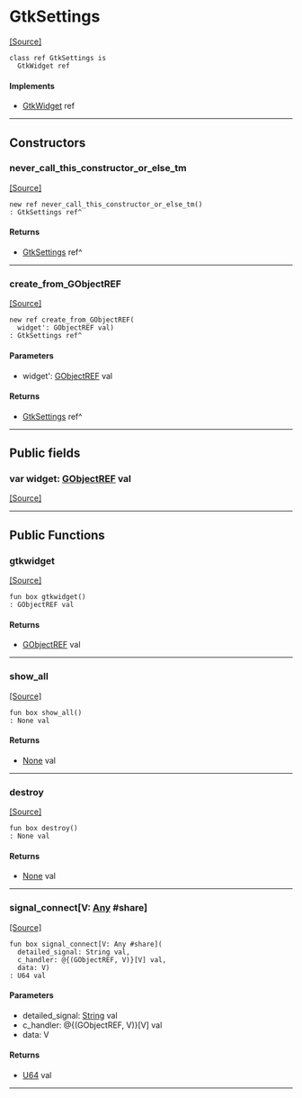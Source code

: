 # GtkSettings
<span class="source-link">[[Source]](src/gtk3/GtkSettings.md#L6)</span>
```pony
class ref GtkSettings is
  GtkWidget ref
```

#### Implements

* [GtkWidget](gtk3-GtkWidget.md) ref

---

## Constructors

### never_call_this_constructor_or_else_tm
<span class="source-link">[[Source]](src/gtk3/GtkSettings.md#L10)</span>


```pony
new ref never_call_this_constructor_or_else_tm()
: GtkSettings ref^
```

#### Returns

* [GtkSettings](gtk3-GtkSettings.md) ref^

---

### create_from_GObjectREF
<span class="source-link">[[Source]](src/gtk3/GtkSettings.md#L13)</span>


```pony
new ref create_from_GObjectREF(
  widget': GObjectREF val)
: GtkSettings ref^
```
#### Parameters

*   widget': [GObjectREF](gtk3-..-gobject-GObjectREF.md) val

#### Returns

* [GtkSettings](gtk3-GtkSettings.md) ref^

---

## Public fields

### var widget: [GObjectREF](gtk3-..-gobject-GObjectREF.md) val
<span class="source-link">[[Source]](src/gtk3/GtkSettings.md#L7)</span>



---

## Public Functions

### gtkwidget
<span class="source-link">[[Source]](src/gtk3/GtkSettings.md#L9)</span>


```pony
fun box gtkwidget()
: GObjectREF val
```

#### Returns

* [GObjectREF](gtk3-..-gobject-GObjectREF.md) val

---

### show_all
<span class="source-link">[[Source]](src/gtk3/GtkWidget.md#L4)</span>


```pony
fun box show_all()
: None val
```

#### Returns

* [None](builtin-None.md) val

---

### destroy
<span class="source-link">[[Source]](src/gtk3/GtkWidget.md#L10)</span>


```pony
fun box destroy()
: None val
```

#### Returns

* [None](builtin-None.md) val

---

### signal_connect\[V: [Any](builtin-Any.md) #share\]
<span class="source-link">[[Source]](src/gtk3/GtkWidget.md#L13)</span>


```pony
fun box signal_connect[V: Any #share](
  detailed_signal: String val,
  c_handler: @{(GObjectREF, V)}[V] val,
  data: V)
: U64 val
```
#### Parameters

*   detailed_signal: [String](builtin-String.md) val
*   c_handler: @{(GObjectREF, V)}[V] val
*   data: V

#### Returns

* [U64](builtin-U64.md) val

---

